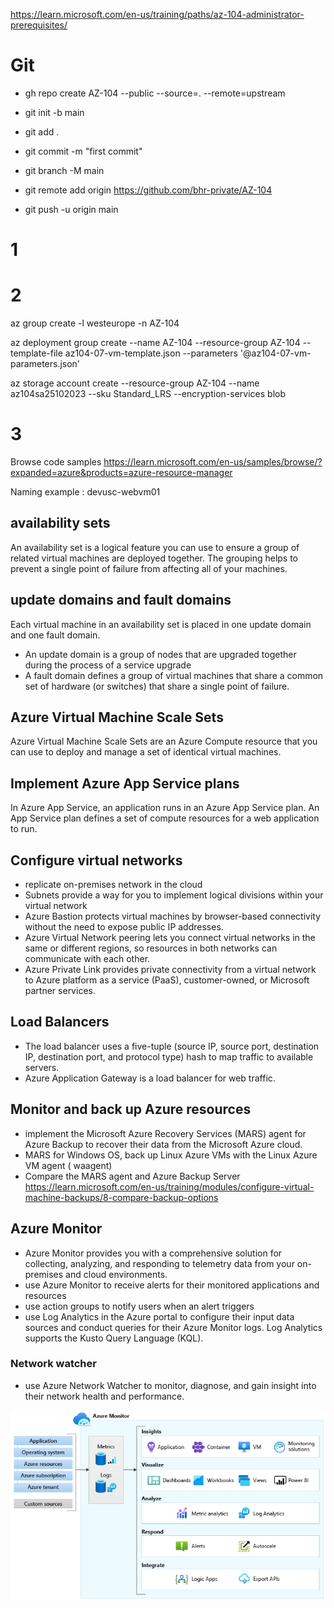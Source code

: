 https://learn.microsoft.com/en-us/training/paths/az-104-administrator-prerequisites/

# Git
- gh repo create AZ-104 --public --source=. --remote=upstream

- git init -b main
- git add .
- git commit -m "first commit"
- git branch -M main
- git remote add origin https://github.com/bhr-private/AZ-104
- git push -u origin main

# 1

# 2

az group create -l westeurope -n AZ-104

az deployment group create --name AZ-104 --resource-group AZ-104 --template-file az104-07-vm-template.json --parameters '@az104-07-vm-parameters.json'

az storage account create --resource-group AZ-104 --name az104sa25102023 --sku Standard_LRS --encryption-services blob

# 3

Browse code samples
https://learn.microsoft.com/en-us/samples/browse/?expanded=azure&products=azure-resource-manager

Naming example : devusc-webvm01

## availability sets
An availability set is a logical feature you can use to ensure a group of related virtual machines are deployed together. The grouping helps to prevent a single point of failure from affecting all of your machines.

## update domains and fault domains
Each virtual machine in an availability set is placed in one update domain and one fault domain.
- An update domain is a group of nodes that are upgraded together during the process of a service upgrade
- A fault domain defines a group of virtual machines that share a common set of hardware (or switches) that share a single point of failure.

## Azure Virtual Machine Scale Sets
Azure Virtual Machine Scale Sets are an Azure Compute resource that you can use to deploy and manage a set of identical virtual machines. 

## Implement Azure App Service plans
In Azure App Service, an application runs in an Azure App Service plan. An App Service plan defines a set of compute resources for a web application to run.

## Configure virtual networks
- replicate  on-premises network in the cloud
- Subnets provide a way for you to implement logical divisions within your virtual network
- Azure Bastion protects  virtual machines by browser-based connectivity without the need to expose public IP addresses.
- Azure Virtual Network peering lets you connect virtual networks in the same or different regions, so resources in both networks can communicate with each other.
- Azure Private Link provides private connectivity from a virtual network to Azure platform as a service (PaaS), customer-owned, or Microsoft partner services. 

## Load Balancers
- The load balancer uses a five-tuple (source IP, source port, destination IP, destination port, and protocol type) hash to map traffic to available servers.
- Azure Application Gateway is a load balancer for web traffic.

## Monitor and back up Azure resources 
- implement the Microsoft Azure Recovery Services (MARS) agent for Azure Backup to recover their data from the Microsoft Azure cloud.
- MARS for Windows OS, back up Linux Azure VMs with the Linux Azure VM agent ( waagent)
- Compare the MARS agent and Azure Backup Server https://learn.microsoft.com/en-us/training/modules/configure-virtual-machine-backups/8-compare-backup-options

## Azure Monitor
- Azure Monitor provides you with a comprehensive solution for collecting, analyzing, and responding to telemetry data from your on-premises and cloud environments. 
- use Azure Monitor to receive alerts for their monitored applications and resources
- use action groups to notify users when an alert triggers
- use Log Analytics in the Azure portal to configure their input data sources and conduct queries for their Azure Monitor logs. Log Analytics supports the Kusto Query Language (KQL).

### Network watcher
- use Azure Network Watcher to monitor, diagnose, and gain insight into their network health and performance.

![Alt text](<Azure Monitor.png>)

